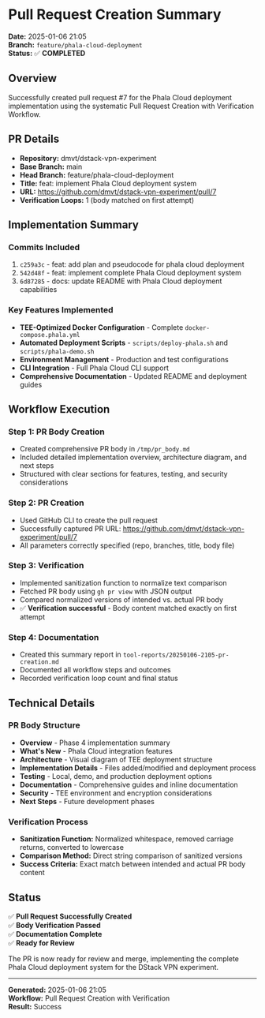 # Pull Request Creation Summary

**Date:** 2025-01-06 21:05  
**Branch:** `feature/phala-cloud-deployment`  
**Status:** ✅ **COMPLETED**

## Overview

Successfully created pull request #7 for the Phala Cloud deployment implementation using the systematic Pull Request Creation with Verification Workflow.

## PR Details

- **Repository:** dmvt/dstack-vpn-experiment
- **Base Branch:** main
- **Head Branch:** feature/phala-cloud-deployment
- **Title:** feat: implement Phala Cloud deployment system
- **URL:** https://github.com/dmvt/dstack-vpn-experiment/pull/7
- **Verification Loops:** 1 (body matched on first attempt)

## Implementation Summary

### Commits Included
1. `c259a3c` - feat: add plan and pseudocode for phala cloud deployment
2. `542d48f` - feat: implement complete Phala Cloud deployment system
3. `6d87285` - docs: update README with Phala Cloud deployment capabilities

### Key Features Implemented
- **TEE-Optimized Docker Configuration** - Complete `docker-compose.phala.yml`
- **Automated Deployment Scripts** - `scripts/deploy-phala.sh` and `scripts/phala-demo.sh`
- **Environment Management** - Production and test configurations
- **CLI Integration** - Full Phala Cloud CLI support
- **Comprehensive Documentation** - Updated README and deployment guides

## Workflow Execution

### Step 1: PR Body Creation
- Created comprehensive PR body in `/tmp/pr_body.md`
- Included detailed implementation overview, architecture diagram, and next steps
- Structured with clear sections for features, testing, and security considerations

### Step 2: PR Creation
- Used GitHub CLI to create the pull request
- Successfully captured PR URL: https://github.com/dmvt/dstack-vpn-experiment/pull/7
- All parameters correctly specified (repo, branches, title, body file)

### Step 3: Verification
- Implemented sanitization function to normalize text comparison
- Fetched PR body using `gh pr view` with JSON output
- Compared normalized versions of intended vs. actual PR body
- ✅ **Verification successful** - Body content matched exactly on first attempt

### Step 4: Documentation
- Created this summary report in `tool-reports/20250106-2105-pr-creation.md`
- Documented all workflow steps and outcomes
- Recorded verification loop count and final status

## Technical Details

### PR Body Structure
- **Overview** - Phase 4 implementation summary
- **What's New** - Phala Cloud integration features
- **Architecture** - Visual diagram of TEE deployment structure
- **Implementation Details** - Files added/modified and deployment process
- **Testing** - Local, demo, and production deployment options
- **Documentation** - Comprehensive guides and inline documentation
- **Security** - TEE environment and encryption considerations
- **Next Steps** - Future development phases

### Verification Process
- **Sanitization Function:** Normalized whitespace, removed carriage returns, converted to lowercase
- **Comparison Method:** Direct string comparison of sanitized versions
- **Success Criteria:** Exact match between intended and actual PR body content

## Status

✅ **Pull Request Successfully Created**  
✅ **Body Verification Passed**  
✅ **Documentation Complete**  
✅ **Ready for Review**

The PR is now ready for review and merge, implementing the complete Phala Cloud deployment system for the DStack VPN experiment.

---

**Generated:** 2025-01-06 21:05  
**Workflow:** Pull Request Creation with Verification  
**Result:** Success
